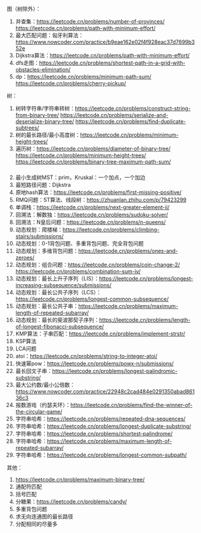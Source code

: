 图（树除外）：
1. 并查集：https://leetcode.cn/problems/number-of-provinces/ https://leetcode.cn/problems/path-with-minimum-effort/
2. 最大匹配问题：匈牙利算法：https://www.nowcoder.com/practice/b9eae162e02f4f928eac37d7699b352e
3. Dijkstra算法：https://leetcode.cn/problems/path-with-minimum-effort/
4. dfs走图：https://leetcode.cn/problems/shortest-path-in-a-grid-with-obstacles-elimination/
5. dp：https://leetcode.cn/problems/minimum-path-sum/ https://leetcode.cn/problems/cherry-pickup/

树：
1. 树转字符串/字符串转树：https://leetcode.cn/problems/construct-string-from-binary-tree/ https://leetcode.cn/problems/serialize-and-deserialize-binary-tree/ https://leetcode.cn/problems/find-duplicate-subtrees/
2. 树的最长路径/最小高度树：https://leetcode.cn/problems/minimum-height-trees/
3. 遍历树：https://leetcode.cn/problems/diameter-of-binary-tree/ https://leetcode.cn/problems/minimum-height-trees/ https://leetcode.cn/problems/binary-tree-maximum-path-sum/

###
2. 最小生成树MST：prim，Kruskal：一个加点，一个加边
3. 最短路径问题：Dijkstra
8. 原地hash算法：https://leetcode.cn/problems/first-missing-positive/
9. RMQ问题：ST算法、线段树：https://zhuanlan.zhihu.com/p/79423299
10. 单调栈：https://leetcode.cn/problems/next-greater-element-ii/
11. 回溯法：解数独：https://leetcode.cn/problems/sudoku-solver/
12. 回溯法：N皇后问题：https://leetcode.cn/problems/n-queens/
13. 动态规划：爬楼梯：https://leetcode.cn/problems/climbing-stairs/submissions/
14. 动态规划：0-1背包问题、多重背包问题、完全背包问题
15. 动态规划：多维背包问题：https://leetcode.cn/problems/ones-and-zeroes/
16. 动态规划：组合问题：https://leetcode.cn/problems/coin-change-2/ https://leetcode.cn/problems/combination-sum-iv/
18. 动态规划：最长上升子序列（LIS）：https://leetcode.cn/problems/longest-increasing-subsequence/submissions/
19. 动态规划：最长公共子序列（LCS）：https://leetcode.cn/problems/longest-common-subsequence/
20. 动态规划：最长公共子串：https://leetcode.cn/problems/maximum-length-of-repeated-subarray/
21. 动态规划：最长的斐波那契子序列：https://leetcode.cn/problems/length-of-longest-fibonacci-subsequence/
22. KMP算法：子串匹配：https://leetcode.cn/problems/implement-strstr/
23. KSP算法
24. LCA问题
25. atoi：https://leetcode.cn/problems/string-to-integer-atoi/
26. 快速幂pow：https://leetcode.cn/problems/powx-n/submissions/
27. 最长回文子串：https://leetcode.cn/problems/longest-palindromic-substring/
28. 最大公约数/最小公倍数：https://www.nowcoder.com/practice/22948c2cad484e0291350abad86136c3
29. 报数游戏（约瑟夫环）：https://leetcode.cn/problems/find-the-winner-of-the-circular-game/
30. 字符串哈希：https://leetcode.cn/problems/repeated-dna-sequences/
31. 字符串哈希：https://leetcode.cn/problems/longest-duplicate-substring/
32. 字符串哈希：https://leetcode.cn/problems/shortest-palindrome/
33. 字符串哈希：https://leetcode.cn/problems/maximum-length-of-repeated-subarray/
34. 字符串哈希：https://leetcode.cn/problems/longest-common-subpath/


其他：
1. https://leetcode.cn/problems/maximum-binary-tree/
2. 通配符匹配
3. 括号匹配
4. 分糖果：https://leetcode.cn/problems/candy/
5. 多重背包问题
6. 求无向连通图的最长路径
7. 分配相同的尽量多
